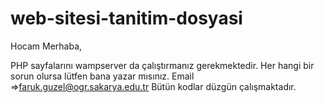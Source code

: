 # web-sitesi-tanitim-dosyasi

Hocam Merhaba,

PHP sayfalarını wampserver da çalıştırmanız gerekmektedir.
Her hangi bir sorun olursa lütfen bana yazar mısınız.
Email =>faruk.guzel@ogr.sakarya.edu.tr
Bütün kodlar düzgün çalışmaktadır.